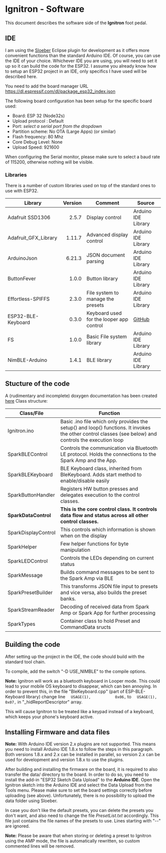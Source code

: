 # Ignitron - Software
This document describes the software side of the **Ignitron** foot pedal.

## IDE
I am using the [Sloeber](https://eclipse.baeyens.it) Eclipse plugin for development as it offers more convenient functions than the standard Arduino IDE. Of course, you can use the IDE of your choice.
Whichever IDE you are using, you will need to set it up so it can build the code for the ESP32.
I assume you already know how to setup an ESP32 project in an IDE, only specifics I have used will be described here.

You need to add the board manager URL https://dl.espressif.com/dl/package_esp32_index.json

The following board configuration has been setup for the specific board used:
- Board: ESP 32 (Node32s)
- Upload protocol : Default
- Port: *select a serial port from the dropdown*
- Partition scheme: No OTA (Large Apps) (or similar)
- Flash frequency: 80 Mhz
- Core Debug Level: None
- Upload Speed: 921600

When configuring the Serial monitor, please make sure to select a baud rate of 115200, otherwise nothing will be visible.

### Libraries
There is a number of custom libraries used on top of the standard ones to use with ESP32.

|Library|Version|Comment| Source
|---|---:|---|---|
| Adafruit SSD1306 | 2.5.7 | Display control | Arduino IDE Library |
| Adafruit_GFX_Library | 1.11.7 | Advanced display control | Arduino IDE Library |
| ArduinoJson | 6.21.3 | JSON document parsing | Arduino IDE Library |
| ButtonFever | 1.0.0 | Button library | Arduino IDE Library |
| Effortless-SPIFFS | 2.3.0 | File system to manage the presets | Arduino IDE Library |
| ESP32-BLE-Keyboard | 0.3.0 | Keyboard used for the looper app control | [GitHub](https://github.com/T-vK/ESP32-BLE-Keyboard) |
| FS | 1.0.0 | Basic File system library| Arduino IDE Library |
| NimBLE-Arduino  | 1.4.1 | BLE library | Arduino IDE Library |

## Stucture of the code
A (rudimentary and incomplete) doxygen documentation has been created [here](https://github.com/stangreg/Ignitron/blob/main/doxygen/html/index.html)
Class structure:

| Class/File | Function |
|---|---|
| Ignitron.ino | Basic .ino file which only provides the setup() and loop() functions. It invokes the other control classes (see below) and controls the execution loop |
| SparkBLEControl | Controls the communication via Bluetooth LE protocol. Holds the connections to the Spark Amp and the App. |
| SparkBLEKeyboard | BLE Keyboard class, inherited from BleKeyboard. Adds start method to enable/disable easily |
| SparkButtonHandler | Registers HW button presses and delegates execution to the control classes. |
| **SparkDataControl** | **This is the core control class. It controls data flow and status across all other control classes.** |
| SparkDisplayControl | This controls which information is shown when on the display |
| SparkHelper | Few helper functions for byte manipulation |
| SparkLEDControl | Controls the LEDs depending on current status |
| SparkMessage | Builds command messages to be sent to the Spark Amp via BLE |
| SparkPresetBuilder | This transforms JSON file input to presets and vice versa, also builds the preset banks. |
| SparkStreamReader | Decoding of received data from Spark Amp or Spark App for further processing |
| SparkTypes | Container class to hold Preset and CommandData sructs |

## Building the code
After setting up the project in the IDE, the code should build with the standard tool chain.

To compile, add the switch "-D USE_NIMBLE" to the compile options.

**Note:** Ignitron will work as a bluetooth keyboard in Looper mode. This could lead to your mobile OS keyboard to disappear, which can ben annoying. In order to prevent this, in the file "BleKeyboard.cpp" (part of ESP-BLE-Keyboard library) change line
`  USAGE(1),           0x06,` to
`  USAGE(1),           0x07,`
in "_hidReportDescriptor" array.

This will cause Ignitron to be treated like a keypad instead of a keyboard, which keeps your phone's keyboard active.

## Installing Firmware and data files
**Note:** With Arduino IDE version 2.x plugins are not supported. This means you need to install Arduino IDE 1.8.x to follow the steps in this paragraph. Both versions 1.8.x and 2.x can be installed in parallel, so version 2.x can be used for development and version 1.8.x to use the plugins.

After building and installing the firmware on the board, it is required to also transfer the data/ directory to the board. In order to do so, you need to install the add-in "ESP32 Sketch Data Upload" to the **Arduino IDE**. Open the Ignitron sketch into the Arduino IDE and select the Data Upload from the Tools menu. Please make sure to set the board settings correctly before uploading (see above). Unfortunately, there is no possibility to upload the data folder using Sloeber.

In case you don't like the default presets, you can delete the presets you don't want, and also need to change the file *PresetList.txt* accordingly. This file just contains the file names of the presets to use. Lines starting with "--" are ignored.

**Note:** Please be aware that when storing or deleting a preset to Ignitron using the AMP mode, the file is automatically rewritten, so custom commented lines will be removed.
